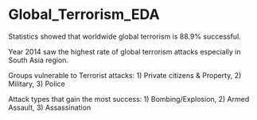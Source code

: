 # Global_Terrorism_EDA

Statistics showed that worldwide global terrorism is 88.9% successful.

Year 2014 saw the highest rate of global terrorism attacks especially in South Asia region.

Groups vulnerable to Terrorist attacks: 1) Private citizens & Property, 2) Military, 3) Police

Attack types that gain the most success: 1) Bombing/Explosion, 2) Armed Assault, 3) Assassination 
